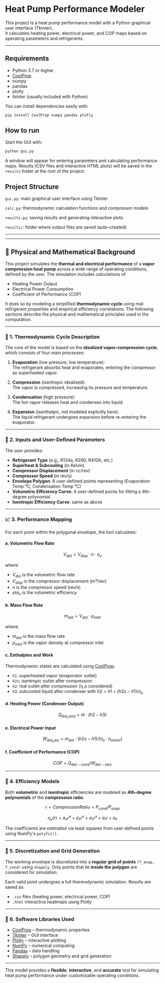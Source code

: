 # Heat Pump Performance Modeler

This project is a heat pump performance model with a Python graphical user interface (Tkinter).  
It calculates heating power, electrical power, and COP maps based on operating parameters and refrigerants.

---

## Requirements

- Python 3.7 or higher  
- [CoolProp](https://github.com/CoolProp/CoolProp)  
- numpy  
- pandas  
- plotly  
- tkinter (usually included with Python)

You can install dependencies easily with:

```bash
pip install CoolProp numpy pandas plotly
```

## How to run
Start the GUI with:

```bash
python gui.py
```
A window will appear for entering parameters and calculating performance maps.
Results (CSV files and interactive HTML plots) will be saved in the ```results``` folder at the root of the project.

## Project Structure
```gui.py```: main graphical user interface using Tkinter

```calc.py```: thermodynamic calculation functions and compressor models

```results.py```: saving results and generating interactive plots

```results/```: folder where output files are saved (auto-created)

---
---
## 📘 Physical and Mathematical Background

This project simulates the **thermal and electrical performance** of a **vapor compression heat pump** across a wide range of operating conditions, defined by the user. The simulation includes calculations of:

- Heating Power Output  
- Electrical Power Consumption  
- Coefficient of Performance (COP)  

It does so by modeling a simplified **thermodynamic cycle** using real refrigerant properties and empirical efficiency correlations. The following sections describe the physical and mathematical principles used in the computation.

---

### 🔧 1. Thermodynamic Cycle Description

The core of the model is based on the **idealized vapor-compression cycle**, which consists of four main processes:

1. **Evaporation** (low pressure, low temperature):  
   The refrigerant absorbs heat and evaporates, entering the compressor as superheated vapor.
   
2. **Compression** (isentropic idealized):  
   The vapor is compressed, increasing its pressure and temperature.

3. **Condensation** (high pressure):  
   The hot vapor releases heat and condenses into liquid.

4. **Expansion** (isenthalpic, not modeled explicitly here):  
   The liquid refrigerant undergoes expansion before re-entering the evaporator.

---

### 🧮 2. Inputs and User-Defined Parameters

The user provides:

- **Refrigerant Type** (e.g., R134a, R290, R410A, etc.)
- **Superheat & Subcooling** (in Kelvin)
- **Compressor Displacement** (in cc/rev)
- **Compressor Speed** (in rev/s)
- **Envelope Polygon**: 8 user-defined points representing (Evaporation Temp °C, Condensation Temp °C)
- **Volumetric Efficiency Curve**: 4 user-defined points for fitting a 4th-degree polynomial
- **Isentropic Efficiency Curve**: same as above

---

### 📈 3. Performance Mapping

For each point within the polygonal envelope, the tool calculates:

#### a. Volumetric Flow Rate
```math
V_{dot} = V_{disp} · n · η_v
```
where:
- $V_{dot}$ is the volumetric flow rate
- $V_{disp}$ is the compressor displacement (m³/rev)
- $n$ is the compressor speed (rev/s)
- $eta_v$ is the volumetric efficiency

#### b. Mass Flow Rate
```math
m_{dot} = V_{dot} · ρ_{inlet}
```
where:
- $m_{dot}$ is the mass flow rate
- $ρ_{inlet}$ is the vapor density at compressor inlet

#### c. Enthalpies and Work

Thermodynamic states are calculated using [CoolProp](https://coolprop.org/):

- `h1`: superheated vapor (evaporator outlet)  
- `h2s`: isentropic outlet after compression  
- `h2`: real outlet after compression (η_s considered)  
- `h3`: subcooled liquid after condenser
with $h2 = h1 + (h2s - h1) / η_s$

#### d. Heating Power (Condenser Output)
```math
Q_{dot_cond} = ṁ · (h2 - h3)
```
#### e. Electrical Power Input
```math
W_{dot_elec} = m_{dot} · (h2s - h1) / (η_s · η_{motor})
```
#### f. Coefficient of Performance (COP)
```math
COP = Q_{dot-cond} / W_{dot-elec}
```
---

### 🧮 4. Efficiency Models

Both **volumetric** and **isentropic** efficiencies are modeled as **4th-degree polynomials** of the **compression ratio**:
```math
r = Compression Ratio = P_{cond} / P_{evap}
```
```math
η_v(r) = a₄r⁴ + a₃r³ + a₂r² + a₁r + a₀
```

The coefficients are estimated via least squares from user-defined points using NumPy's `polyfit()`.

---

### 🔲 5. Discretization and Grid Generation

The working envelope is discretized into a **regular grid of points** `(T_evap, T_cond)` using `shapely`. Only points that lie **inside the polygon** are considered for simulation.

Each valid point undergoes a full thermodynamic simulation. Results are saved as:

- `.csv` files (heating power, electrical power, COP)
- `.html` interactive heatmaps using Plotly

---

### 🔬 6. Software Libraries Used

- [CoolProp](https://coolprop.org/) – thermodynamic properties
- [Tkinter](https://docs.python.org/3/library/tkinter.html) – GUI interface
- [Plotly](https://plotly.com/python/) – interactive plotting
- [NumPy](https://numpy.org/) – numerical computing
- [Pandas](https://pandas.pydata.org/) – data handling
- [Shapely](https://shapely.readthedocs.io/) – polygon geometry and grid generation

---

This model provides a **flexible**, **interactive**, and **accurate** tool for simulating heat pump performance under customizable operating conditions.
